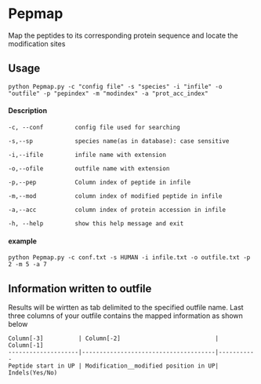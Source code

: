# Pepmap
Map the peptides to its corresponding protein sequence and locate the modification sites

## Usage

    python Pepmap.py -c "config file" -s "species" -i "infile" -o "outfile" -p "pepindex" -m "modindex" -a "prot_acc_index"

#### Description 
    -c, --conf         config file used for searching
    
    -s,--sp            species name(as in database): case sensitive
  
    -i,--ifile         infile name with extension
  
    -o,--ofile         outfile name with extension
  
    -p,--pep           Column index of peptide in infile

    -m,--mod           column index of modified peptide in infile
  
    -a,--acc           column index of protein accession in infile

    -h, --help         show this help message and exit

#### example

    python Pepmap.py -c conf.txt -s HUMAN -i infile.txt -o outfile.txt -p 2 -m 5 -a 7
    

## Information written to outfile

Results will be wirtten as tab delimited to the specified outfile name. Last three columns of your outfile contains the mapped information as shown below

    Column[-3]          | Column[-2]                           | Column[-1]
    --------------------|--------------------------------------|-----------
    Peptide start in UP | Modification__modified position in UP| Indels(Yes/No)
 
